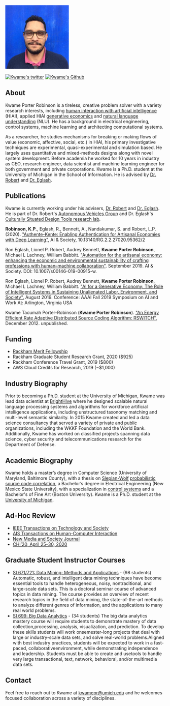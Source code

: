 <img src="./images/mexico_city_blue.jpg" height="200" alt="Photo of Kwame Porter Robinson with a blue wall behind him.">

[![Kwame's twitter][1.1]][1]
[![Kwame's Github][6.1]][6]

## About

Kwame Porter Robinson is a tireless, creative problem solver with a variety research interests, including [human interaction with artificial intelligence](https://www.researchgate.net/project/Human-Interaction-with-Artificial-Intelligence-HIAI) (HIAI), applied HIAI [generative economics](https://www.researchgate.net/publication/335391995_AI_for_a_Generative_Economy_The_Role_of_Intelligent_Systems_in_Sustaining_Unalienated_Labor_Environment_and_Society) and [natural language understanding](https://en.wikipedia.org/wiki/Natural-language_understanding) (NLU). He has a background in electrical engineering, control systems, machine learning and architecting computational systems. 

As a researcher, he studies mechanisms for breaking or making flows of value (economic, affective, social, etc.) in HIAI, his primary investigative techniques are experimental, quasi-experimental and simulation based. He largely uses quantitative and mixed-methods designs along with novel system development. Before academia he worked for 10 years in industry as CEO, research engineer, data scientist and machine learning engineer for both government and private corporations. Kwame is a Ph.D. student at the University of Michigan in the School of Information. He is advised by [Dr. Robert](https://sites.google.com/a/umich.edu/lionelrobert/home) and [Dr. Eglash](https://generativejustice.org/).

## Publications

Kwame is currently working under his advisers, [Dr. Robert](https://sites.google.com/a/umich.edu/lionelrobert/home) and [Dr. Eglash](https://generativejustice.org/). He is part of Dr. Robert's [Autonomous Vehicles Group](https://sites.google.com/a/umich.edu/lionelrobert/curriculum-vitae/papers-1/autonomous-vehicles) and Dr. Eglash's [Culturally Situated Design Tools research lab](https://www.researchgate.net/lab/Ron-Eglashs-Culturally-Situated-Design-Tools-Research-Lab-Ron-Eglash).

**Robinson, K.P.**, Eglash, R., Bennett, A., Nandakumar, S. and Robert, L.P. (2020). ["Authente-Kente: Enabling Authentication for Artisanal Economies with Deep Learning"](https://deepblue.lib.umich.edu/handle/2027.42/156393), AI & Society, 10.13140/RG.2.2.27020.95362/2

Ron Eglash, Lionel P. Robert, Audrey Bennett, **Kwame Porter Robinson**, Michael L Lachney, William Babbitt. ["Automation for the artisanal economy: enhancing the economic and environmental sustainability of crafting professions with human–machine collaboration"](https://www.researchgate.net/publication/336227027_Automation_for_the_artisanal_economy_enhancing_the_economic_and_environmental_sustainability_of_crafting_professions_with_human-machine_collaboration). September 2019. AI & Society. DOI: 10.1007/s00146-019-00915-w.

Ron Eglash, Lionel P. Robert, Audrey Bennett, **Kwame Porter Robinson**, Michael L Lachney, William Babbitt. ["AI for a Generative Economy: The Role of Intelligent Systems in Sustaining Unalienated Labor, Environment, and Society".](https://www.researchgate.net/publication/335391995_AI_for_a_Generative_Economy_The_Role_of_Intelligent_Systems_in_Sustaining_Unalienated_Labor_Environment_and_Society) August 2019. Conference: AAAI Fall 2019 Symposium on AI and Work At: Arlington, Virginia USA

Kwame Tacumah Porter-Robinson (**Kwame Porter Robinson**). ["An Energy Efficient Rate Adaptive Distributed Source Coding
Algorithm: RSWITCH".](https://drive.google.com/file/d/0B0z76rIRuw_mLTlpeWZiV2tNaGs/view) December 2012. unpublished.

## Funding

* [Rackham Merit Fellowship](https://rackham.umich.edu/funding/funding-types/rackham-merit-fellowship-program/)
* Rackham Graduate Student Research Grant, 2020 ($925)
* Rackham Conference Travel Grant, 2019 ($800)
* AWS Cloud Credits for Research, 2019 (~$1,000)

## Industry Biography

Prior to becoming a Ph.D. student at the University of Michigan, Kwame was lead data scientist at [BrightHive](https://www.brigthive.io) where he designed scalable natural language processing systems and algorithms for workforce artificial intelligence applications, including unstructured taxonomy matching and multi-level semantic similarity. In 2015 Kwame created and led a data science consultancy that served a variety of private and public organizations, including the WKKF Foundation and the World Bank.  Additionally, Kwame has worked on classified projects spanning data science, cyber security and telecommunications research for the Department of Defense. 

## Academic Biography
Kwame holds a master’s degree in Computer Science (University of Maryland, Baltimore County), with a thesis on [Slepian-Wolf](https://en.wikipedia.org/wiki/Slepian%E2%80%93Wolf_coding_) [probabilistic source code correlation](https://drive.google.com/file/d/0B0z76rIRuw_mLTlpeWZiV2tNaGs/view), a Bachelor’s degree in Electrical Engineering (New Mexico State University), with a specialization in [control systems](https://en.wikipedia.org/wiki/Control_theory) and a Bachelor's of Fine Art (Boston University). Kwame is a Ph.D. student at the [University of Michigan](https://www.si.umich.edu/programs/phd-information/doctoral-student-research-and-scholarship).

## Ad-Hoc Review
* [IEEE Transactions on Technology and Society](https://technologyandsociety.org/transactions/)
* [AIS Transactions on Human-Computer Interaction](https://aisel.aisnet.org/thci/)
* [New Media and Society Journal](https://en.wikipedia.org/wiki/New_Media_%26_Society)
* [CHI’20, April 25–30, 2020](https://chi2020.acm.org/)

## Graduate Student Instructor Courses
* [SI 671/721: Data Mining: Methods and Applications](https://s3-us-west-1.amazonaws.com/umsi-class/671.pdf) - (98 students) Automatic, robust, and intelligent data mining techniques have become essential tools to handle heterogeneous, noisy, nontraditional, and large-scale data sets. This is a doctoral seminar course of advanced topics in data mining. The course provides an overview of recent research topics in the field of data mining, the state-of-the-art methods to analyze different genres of information, and the applications to many real world problems. 
* [SI 699: Big Data Analytics](https://www.si.umich.edu/sites/default/files/si_699-007.pdf) - (34 students) The big data analytics mastery course will require students to demonstrate mastery of data collection,processing, analysis, visualization, and prediction. To develop these skills students will work onsemester-long projects that deal with large or industry-scale data sets, and solve real-world problems.Aligned with best industry practices, students will be expected to work in a fast-paced, collaborativeenvironment, while demonstrating independence and leadership. Students must be able to create and usetools to handle very large transactional, text, network, behavioral, and/or multimedia data sets.


## Contact

Feel free to reach out to Kwame at [kwamepr@umich.edu](mailto:kwamepr@umich.edu) and he welcomes focused collaboration across a variety of disciplines.

[1.1]: http://i.imgur.com/tXSoThF.png (twitter icon with padding)
[6.1]: http://i.imgur.com/0o48UoR.png (github icon with padding)

[1]: http://www.twitter.com/kporterrobinson
[6]: http://www.github.com/robinsonkwame
